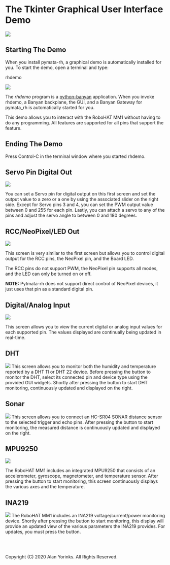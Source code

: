 # The Tkinter Graphical User Interface Demo
![](./images/gui1.png) 

## Starting The Demo
When you install pymata-rh, a graphical demo is automatically installed for you.
To start the demo, open a terminal and type:

rhdemo

![](./images/gui_start.png) 

The _rhdemo_ program is a [python-banyan](https://mryslab.github.io/python_banyan/)
 application. When you invoke rhdemo, a Banyan backplane, the GUI, and a Banyan Gateway for
  pymata_rh is automatically started for you.
  
This demo allows you to interact with the RoboHAT MM1 without having to do any programming.
All features are supported for all pins that support the feature.

## Ending The Demo
Press Control-C in the terminal window where you started rhdemo.

## Servo Pin Digital Out

![](./images/gui1.png) 

You can set a Servo pin for digital output on this first screen and set the output 
value to a zero or a 
one by using the associated slider on the right side. Except for Servo 
pins 3 and 4, you can set the PWM output 
value between 0 and 255 for each pin.  Lastly, you can attach a servo to any 
of the pins and adjust the servo angle to between 0 and 180 degrees.

## RCC/NeoPixel/LED Out
![](./images/gui2.png) 

This screen is very similar to the first screen but allows you to control digital output
for the RCC pins, the NeoPixel pin, and the Board LED. 

The RCC pins do not support PWM, the NeoPixel pin supports all
 modes, and the LED can only be turned on or off.

**NOTE:** Pytmata-rh does not support direct control of NeoPixel devices, it just uses that pin
as a standard digital pin.

  
## Digital/Analog Input
![](./images/gui3.png) 

This screen allows you to view the current digital or analog input values for each supported 
pin. The values displayed are continually being updated in real-time.

## DHT
![](./images/gui4.png) 
This screen allows you to monitor both the humidity and temperature reported by a DHT 11 or 
DHT 22 device. Before pressing the button to monitor the DHT, select its connected pin and device
type using the provided GUI widgets. 
 Shortly after pressing the button
to start DHT monitoring, continuously updated and displayed on the right.

## Sonar
![](./images/gui5.png) 
This screen allows you to connect an HC-SR04 SONAR distance sensor to the selected trigger and 
echo pins. After pressing the button to start monitoring, the measured distance is 
continuously updated and displayed on the right.

## MPU9250
![](./images/gui6.png) 

The RoboHAT MM1 includes an integrated MPU9250 that consists of an accelerometer, gyroscope,
magnetometer, and temperature sensor. After pressing the button to start monitoring, 
this screen continuously displays the various axes and the 
temperature.

## INA219
![](./images/gui7.png) 
The RoboHAT MM1 includes an INA219 voltage/current/power monitoring device. Shortly after
pressing the button to start monitoring, this display
will provide an updated view of the various parameters the INA219 provides. For updates,
you must press the button.


<br>
<br>

Copyright (C) 2020 Alan Yorinks. All Rights Reserved.
